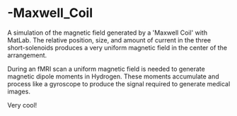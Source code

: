 # -Maxwell_Coil
A simulation of the magnetic field generated by a 'Maxwell Coil' with MatLab. The relative position, size, and amount of current in the three short-solenoids produces a very uniform magnetic field in the center of the arrangement. 

During an fMRI scan a uniform magnetic field is needed to generate magnetic dipole moments in Hydrogen. These moments accumulate and process like a gyroscope to produce the signal required to generate medical images.

Very cool!


